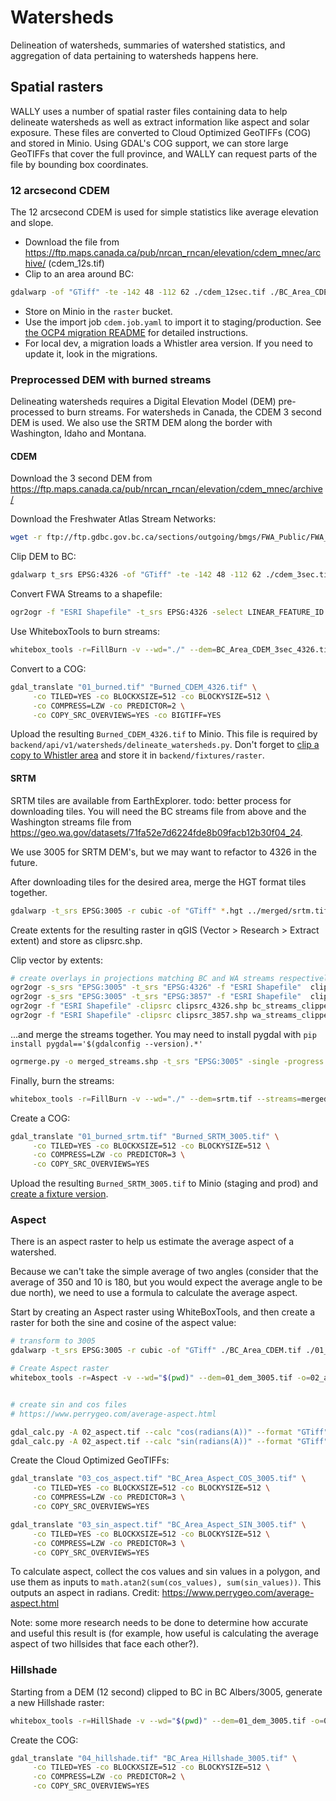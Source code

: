 # Watersheds

Delineation of watersheds, summaries of watershed statistics, and aggregation of data pertaining to watersheds happens here.

## Spatial rasters


WALLY uses a number of spatial raster files containing data to help delineate watersheds as well as extract information like
aspect and solar exposure. These files are converted to Cloud Optimized GeoTIFFs (COG) and stored in Minio. Using GDAL's COG
support, we can store large GeoTIFFs that cover the full province, and WALLY can request parts of the file by bounding box
coordinates.

### 12 arcsecond CDEM

The 12 arcsecond CDEM is used for simple statistics like average elevation and slope.

* Download the file from https://ftp.maps.canada.ca/pub/nrcan_rncan/elevation/cdem_mnec/archive/ (cdem_12s.tif)
* Clip to an area around BC: 
```sh
gdalwarp -of "GTiff" -te -142 48 -112 62 ./cdem_12sec.tif ./BC_Area_CDEM.tif
```
* Store on Minio in the `raster` bucket.
* Use the import job `cdem.job.yaml` to import it to staging/production. See [the OCP4 migration README](../../../../openshift/ocp4/README.md) for detailed instructions.
* For local dev, a migration loads a Whistler area version. If you need to update it, look in the migrations.

### Preprocessed DEM with burned streams

Delineating watersheds requires a Digital Elevation Model (DEM) pre-processed to burn streams.  For watersheds in Canada, the CDEM 3 second DEM is used.
We also use the SRTM DEM along the border with Washington, Idaho and Montana.

#### CDEM
Download the 3 second DEM from https://ftp.maps.canada.ca/pub/nrcan_rncan/elevation/cdem_mnec/archive/

Download the Freshwater Atlas Stream Networks:
```sh
wget -r ftp://ftp.gdbc.gov.bc.ca/sections/outgoing/bmgs/FWA_Public/FWA_STREAM_NETWORKS_SP.gdb/
```

Clip DEM to BC:
```sh
gdalwarp t_srs EPSG:4326 -of "GTiff" -te -142 48 -112 62 ./cdem_3sec.tif ./BC_Area_CDEM_3sec_4326.tif
```

Convert FWA Streams to a shapefile:
```sh
ogr2ogr -f "ESRI Shapefile" -t_srs EPSG:4326 -select LINEAR_FEATURE_ID streams_4326.shp FWA_STREAM_NETWORKS_SP.gdb
```

Use WhiteboxTools to burn streams:
```sh
whitebox_tools -r=FillBurn -v --wd="./" --dem=BC_Area_CDEM_3sec_4326.tif --streams=streams_4326.shp -o=01_burned.tif
```

Convert to a COG:
```sh
gdal_translate "01_burned.tif" "Burned_CDEM_4326.tif" \
     -co TILED=YES -co BLOCKXSIZE=512 -co BLOCKYSIZE=512 \
     -co COMPRESS=LZW -co PREDICTOR=2 \
     -co COPY_SRC_OVERVIEWS=YES -co BIGTIFF=YES
```

Upload the resulting `Burned_CDEM_4326.tif` to Minio. This file is required by `backend/api/v1/watersheds/delineate_watersheds.py`.
Don't forget to [clip a copy to Whistler area](../../../fixtures/extents/README.md) and store it in `backend/fixtures/raster`.

#### SRTM

SRTM tiles are available from EarthExplorer. todo: better process for downloading tiles.
You will need the BC streams file from above and the Washington streams file from https://geo.wa.gov/datasets/71fa52e7d6224fde8b09facb12b30f04_24.

We use 3005 for SRTM DEM's, but we may want to refactor to 4326 in the future.

After downloading tiles for the desired area, merge the HGT format tiles together.
```sh
gdalwarp -t_srs EPSG:3005 -r cubic -of "GTiff" *.hgt ../merged/srtm.tif
```


Create extents for the resulting raster in qGIS (Vector > Research > Extract extent) and store as clipsrc.shp.

Clip vector by extents:
```sh
# create overlays in projections matching BC and WA streams respectively (I happened to have BC Streams in 4326 and WA Streams in 3857)
ogr2ogr -s_srs "EPSG:3005" -t_srs "EPSG:4326" -f "ESRI Shapefile"  clipsrc_4326.shp clipsrc.shp
ogr2ogr -s_srs "EPSG:3005" -t_srs "EPSG:3857" -f "ESRI Shapefile"  clipsrc_3857.shp clipsrc.shp
ogr2ogr -f "ESRI Shapefile" -clipsrc clipsrc_4326.shp bc_streams_clipped.shp ../../streams/streams.shp 
ogr2ogr -f "ESRI Shapefile" -clipsrc clipsrc_3857.shp wa_streams_clipped.shp ../../WA_Streams/WA_Hydrography_-_NHD_Flowline-shp/WA_Hydrography_-_NHD_Flowline.shp
```

...and merge the streams together. You may need to install pygdal with `pip install pygdal=='$(gdalconfig --version).*'`
```sh
ogrmerge.py -o merged_streams.shp -t_srs "EPSG:3005" -single -progress wa_streams_clipped.shp bc_streams_clipped.shp 
```

Finally, burn the streams:
```sh
whitebox_tools -r=FillBurn -v --wd="./" --dem=srtm.tif --streams=merged_streams.shp -o=01_burned_srtm.tif
```

Create a COG:
```sh
gdal_translate "01_burned_srtm.tif" "Burned_SRTM_3005.tif" \
     -co TILED=YES -co BLOCKXSIZE=512 -co BLOCKYSIZE=512 \
     -co COMPRESS=LZW -co PREDICTOR=3 \
     -co COPY_SRC_OVERVIEWS=YES
```
Upload the resulting `Burned_SRTM_3005.tif` to Minio (staging and prod) and [create a fixture version](../../../fixtures/extents/README.md).


### Aspect

There is an aspect raster to help us estimate the average aspect of a watershed.

Because we can't take the simple average of two angles (consider that the average of 350 and 10 is 180, but you would expect the average angle to be due north), we need to use a formula to calculate
the average aspect.

Start by creating an Aspect raster using WhiteBoxTools, and then create a raster for both the sine and cosine of the aspect value:

```sh
# transform to 3005
gdalwarp -t_srs EPSG:3005 -r cubic -of "GTiff" ./BC_Area_CDEM.tif ./01_dem_3005.tif 

# Create Aspect raster
whitebox_tools -r=Aspect -v --wd="$(pwd)" --dem=01_dem_3005.tif -o=02_aspect.tif 


# create sin and cos files
# https://www.perrygeo.com/average-aspect.html

gdal_calc.py -A 02_aspect.tif --calc "cos(radians(A))" --format "GTiff" --outfile 03_cos_aspect.tif
gdal_calc.py -A 02_aspect.tif --calc "sin(radians(A))" --format "GTiff" --outfile 03_sin_aspect.tif
```

Create the Cloud Optimized GeoTIFFs:
```sh
gdal_translate "03_cos_aspect.tif" "BC_Area_Aspect_COS_3005.tif" \
     -co TILED=YES -co BLOCKXSIZE=512 -co BLOCKYSIZE=512 \
     -co COMPRESS=LZW -co PREDICTOR=3 \
     -co COPY_SRC_OVERVIEWS=YES

gdal_translate "03_sin_aspect.tif" "BC_Area_Aspect_SIN_3005.tif" \
     -co TILED=YES -co BLOCKXSIZE=512 -co BLOCKYSIZE=512 \
     -co COMPRESS=LZW -co PREDICTOR=3 \
     -co COPY_SRC_OVERVIEWS=YES
```

To calculate aspect, collect the cos values and sin values in a polygon, and use them as
inputs to `math.atan2(sum(cos_values), sum(sin_values))`. This outputs an aspect in radians.
Credit: https://www.perrygeo.com/average-aspect.html

Note: some more research needs to be done to determine how accurate and useful this result is (for example,
how useful is calculating the average aspect of two hillsides that face each other?).

### Hillshade

Starting from a DEM (12 second) clipped to BC in BC Albers/3005, generate a new Hillshade raster:
```sh
whitebox_tools -r=HillShade -v --wd="$(pwd)" --dem=01_dem_3005.tif -o=04_hillshade.tif  --azimuth=180.0 --altitude=45.0
```

Create the COG:
```sh
gdal_translate "04_hillshade.tif" "BC_Area_Hillshade_3005.tif" \
     -co TILED=YES -co BLOCKXSIZE=512 -co BLOCKYSIZE=512 \
     -co COMPRESS=LZW -co PREDICTOR=2 \
     -co COPY_SRC_OVERVIEWS=YES
```